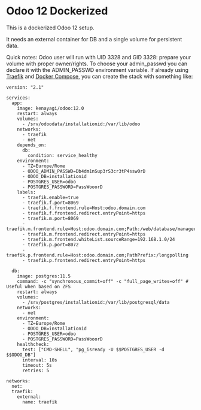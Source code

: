 # Odoo 12 Dockerized

This is a dockerized Odoo 12 setup.

It needs an external container for DB and a single volume for persistent data.

Quick notes:
Odoo user will run with UID 3328 and GID 3328: prepare your volume with proper owner/rights.
To choose your admin_passwd you can declare it with the ADMIN_PASSWD environment variable.
If already using [Traefik](https://traefik.io/) and [Docker Compose](https://docs.docker.com/compose/), you can create the stack with something like:


```
version: "2.1"

services:
  app:
    image: kenayagi/odoo:12.0
    restart: always
    volumes:
      - /srv/odoodata/installationid:/var/lib/odoo
    networks:
      - traefik
      - net
    depends_on:
      db:
        condition: service_healthy
    environment:
      - TZ=Europe/Rome
      - ODOO_ADMIN_PASSWD=Db4dm1nSup3rS3cr3tP4ssw0rD
      - ODOO_DB=installationid
      - POSTGRES_USER=odoo
      - POSTGRES_PASSWORD=PassWooorD
    labels:
      - traefik.enable=true
      - traefik.f.port=8069
      - traefik.f.frontend.rule=Host:odoo.domain.com
      - traefik.f.frontend.redirect.entryPoint=https
      - traefik.m.port=8069
      - traefik.m.frontend.rule=Host:odoo.domain.com;Path:/web/database/manager
      - traefik.m.frontend.redirect.entryPoint=https
      - traefik.m.frontend.whiteList.sourceRange=192.168.1.0/24
      - traefik.p.port=8072
      - traefik.p.frontend.rule=Host:odoo.domain.com;PathPrefix:/longpolling
      - traefik.p.frontend.redirect.entryPoint=https
      
  db:
    image: postgres:11.5
    command: -c "synchronous_commit=off" -c "full_page_writes=off" # Useful when based on ZFS
    restart: always
    volumes:
      - /srv/postgres/installationid:/var/lib/postgresql/data
    networks:
      - net
    environment:
      - TZ=Europe/Rome
      - ODOO_DB=installationid
      - POSTGRES_USER=odoo
      - POSTGRES_PASSWORD=PassWooorD
    healthcheck:
      test: ["CMD-SHELL", "pg_isready -U $$POSTGRES_USER -d $$ODOO_DB"]
      interval: 10s
      timeout: 5s
      retries: 5

networks:
  net:
  traefik:
    external:
      name: traefik
```

